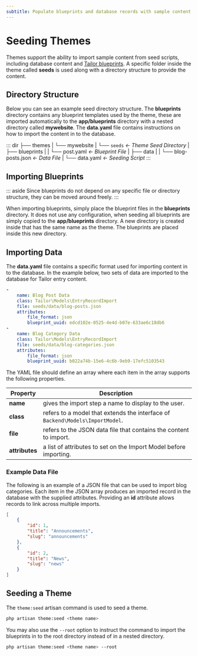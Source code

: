 ```yaml
---
subtitle: Populate blueprints and database records with sample content.
---
```

# Seeding Themes

Themes support the ability to import sample content from seed scripts, including database content and [Tailor blueprints](../../cms/tailor/introduction.md). A specific folder inside the theme called **seeds** is used along with a directory structure to provide the content.

## Directory Structure

Below you can see an example seed directory structure. The **blueprints** directory contains any blueprint templates used by the theme, these are imported automatically to the **app/blueprints** directory with a nested directory called **mywebsite**. The **data.yaml** file contains instructions on how to import the content in to the database.

::: dir
├── themes
|   └── mywebsite
|       └── `seeds`  _← Theme Seed Directory_
|           ├── blueprints
|           |   └── post.yaml  _← Blueprint File_
|           ├── data
|           |   └── blog-posts.json  _← Data File_
|           └── data.yaml  _← Seeding Script_
:::

## Importing Blueprints

::: aside
Since blueprints do not depend on any specific file or directory structure, they can be moved around freely.
:::

When importing blueprints, simply place the blueprint files in the **blueprints** directory. It does not use any configuration, when seeding all blueprints are simply copied to the **app/blueprints** directory. A new directory is created inside that has the same name as the theme. The blueprints are placed inside this new directory.


## Importing Data

The **data.yaml** file contains a specific format used for importing content in to the database. In the example below, two sets of data are imported to the database for Tailor entry content.

```yaml
-
    name: Blog Post Data
    class: Tailor\Models\EntryRecordImport
    file: seeds/data/blog-posts.json
    attributes:
        file_format: json
        blueprint_uuid: edcd102e-0525-4e4d-b07e-633ae6c18db6
-
    name: Blog Category Data
    class: Tailor\Models\EntryRecordImport
    file: seeds/data/blog-categories.json
    attributes:
        file_format: json
        blueprint_uuid: b022a74b-15e6-4c6b-9eb9-17efc5103543
```

The YAML file should define an array where each item in the array supports the following properties.

Property | Description
------------- | -------------
**name** | gives the import step a name to display to the user.
**class** | refers to a model that extends the interface of `Backend\Models\ImportModel`.
**file** | refers to the JSON data file that contains the content to import.
**attributes** | a list of attributes to set on the Import Model before importing.

### Example Data File

The following is an example of a JSON file that can be used to import blog categories. Each item in the JSON array produces an imported record in the database with the supplied attributes. Providing an **id** attribute allows records to link across multiple imports.

```json
[
    {
        "id": 1,
        "title": "Announcements",
        "slug": "announcements"
    },
    {
        "id": 2,
        "title": "News",
        "slug": "news"
    }
]
```

## Seeding a Theme

The `theme:seed` artisan command is used to seed a theme.

```bash
php artisan theme:seed <theme name>
```

You may also use the `--root` option to instruct the command to import the blueprints in to the root directory instead of in a nested directory.

```bash
php artisan theme:seed <theme name> --root
```
